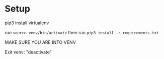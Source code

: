 # Setup

pip3 install virtualenv

run ```source venv/bin/activate```
then run ```pip3 install -r requirements.txt```

MAKE SURE YOU ARE INTO VENV

Exit venv: "deactivate"